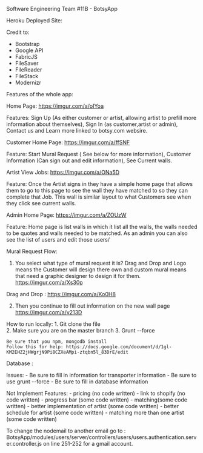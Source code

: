 Software Engineering Team #11B - BotsyApp


Heroku Deployed Site: 

Credit to: 
 - Bootstrap 
 - Google API
 - FabricJS
 - FileSaver 
 - FileReader 
 - FileStack 
 - Modernizr
 
 
 
 Features of the whole app: 
 
 Home Page: https://imgur.com/a/oIYoa
 
 Features: Sign Up (As either customer or artist, allowing artist to prefill more information about themselves), Sign In (as customer,artist or admin), Contact us and Learn more linked to botsy.com websire. 
 
 Customer Home Page: https://imgur.com/a/ffSNF
 
 Feature: Start Mural Request ( See below for more information), Customer Information (Can sign out and edit information), See Current walls. 
 
 Artist View Jobs: https://imgur.com/a/ONa5D 
 
 Feature: Once the Artist signs in they have a simple home page that allows them to go to this page to see the wall they have matched to so they can complete that Job. This wall is similar layout to what Customers see when they click see current walls. 
 
 Admin Home Page: https://imgur.com/a/ZOUzW 
 
 Feature: Home page is list walls in which it list all the walls, the walls needed to be quotes and walls needed to be matched. As an admin you can also see the list of users and edit those users/ 
 
 Mural Request Flow: 
 
 1. You select what type of mural request it is? Drag and Drop and Logo means the Customer will design there own and custom mural means that need a graphic designer to design it for them. https://imgur.com/a/Xs30p
 
 Drag and Drop : https://imgur.com/a/Ko0H8
 
 2. Then you continue to fill out information on the new wall page https://imgur.com/a/v213D
	
	
	
How to run locally: 
	1. Git clone the file  
	2. Make sure you are on the master branch 
	3. Grunt --force 
	
	Be sure that you npm, mongodb install 
	Follow this for help: https://docs.google.com/document/d/1gl-KM2EHZ2jHWgrjN9Pi8CZXeAMpi-ztqbn5l_83DrE/edit 
	
	
Database : 

Issues:
	- Be sure to fill in information for transporter information 
	- Be sure to use grunt --force 
	- Be sure to fill in database information 
	
Not Implement Features:
 	- pricing (no code written) 
	- link to shopify (no code written)
	- progress bar (some code written) 
	- matching(some code written) 
	- better implementation of artist (some code written)
	- better schedule for artist (some code written) 
	- matching more than one artist (some code written) 
	
	
	
	
To change the nodemail to another email go to : BotsyApp/modules/users/server/controllers/users/users.authentication.server.controller.js on line 251-252 for a gmail account. 
 
 
 
 
 
 
 
